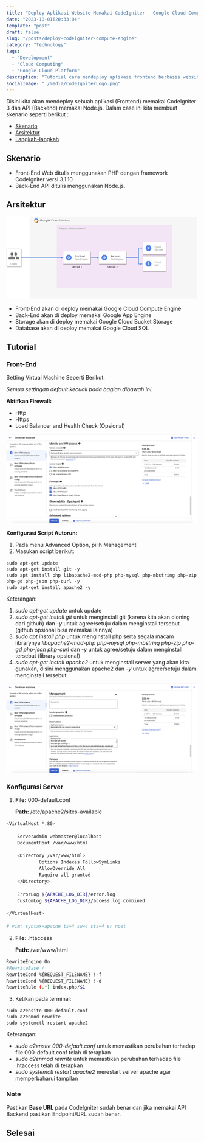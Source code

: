 ```yaml
---
title: "Deploy Aplikasi Website Memakai CodeIgniter - Google Cloud Compute Engine"
date: "2023-10-01T20:33:04"
template: "post"
draft: false
slug: "/posts/deploy-codeigniter-compute-engine"
category: "Technology"
tags:
  - "Development"
  - "Cloud Computing"
  - "Google Cloud Platform"
description: "Tutorial cara mendeploy aplikasi frontend berbasis website html memakai framework Bootstrap dan CodeIgniter versi 3 di Google Cloud Platform Compute Engine."
socialImage: "./media/CodeIgniterLogo.png"
---
```


Disini kita akan mendeploy sebuah aplikasi (Frontend) memakai CodeIgniter 3 dan API (Backend) memakai Node.js. Dalam case ini kita membuat skenario seperti berikut :

- [Skenario](#skenario)
- [Arsitektur](#arsitektur)
- [Langkah-langkah](#tutorial)

## Skenario

- Front-End Web ditulis menggunakan PHP dengan framework CodeIgniter versi 3.1.10.
- Back-End API ditulis menggunakan Node.js.

## Arsitektur

![Arsitektur](media/Arsitektur.jpeg)

- Front-End akan di deploy memakai Google Cloud Compute Engine
- Back-End akan di deploy memakai Google App Engine
- Storage akan di deploy memakai Google Cloud Bucket Storage
- Database akan di deploy memakai Google Cloud SQL

## Tutorial

### Front-End

Setting Virtual Machine Seperti Berikut:

_Semua settingan default kecuali pada bagian dibawah ini._

**Aktifkan Firewall:**

- Http
- Https
- Load Balancer and Health Check (Opsional)

![Firewall](media/Firewall.png)

**Konfigurasi Script Autorun:**

1. Pada menu Advanced Option, pilih Management
2. Masukan script berikut:

```
sudo apt-get update
sudo apt-get install git -y
sudo apt install php libapache2-mod-php php-mysql php-mbstring php-zip php-gd php-json php-curl -y
sudo apt-get install apache2 -y
```

Keterangan:

1. _sudo apt-get update_ untuk update
2. _sudo apt-get install git_ untuk menginstall git (karena kita akan cloning dari github) dan _-y_ untuk agree/setuju dalam menginstall tersebut (github opsional bisa memakai lainnya)
3. _sudo apt install php_ untuk menginstall php serta segala macam librarynya _libapache2-mod-php php-mysql php-mbstring php-zip php-gd php-json php-curl_ dan _-y_ untuk agree/setuju dalam menginstall tersebut (library opsional)
4. _sudo apt-get install apache2_ untuk menginstall server yang akan kita gunakan, disini menggunakan apache2 dan _-y_ untuk agree/setuju dalam menginstall tersebut

![Autorun Script](media/Autorun.png)


### Konfigurasi Server

1. **File:** 000-default.conf

	**Path:** /etc/apache2/sites-available

```bash
<VirtualHost *:80>

	ServerAdmin webmaster@localhost
	DocumentRoot /var/www/html

	<Directory /var/www/html>
        	Options Indexes FollowSymLinks
        	AllowOverride All
        	Require all granted
    </Directory>

	ErrorLog ${APACHE_LOG_DIR}/error.log
	CustomLog ${APACHE_LOG_DIR}/access.log combined

</VirtualHost>

# vim: syntax=apache ts=4 sw=4 sts=4 sr noet
```

2. **File:** .htaccess

	**Path:** /var/www/html

```bash
RewriteEngine On
#RewriteBase /
RewriteCond %{REQUEST_FILENAME} !-f
RewriteCond %{REQUEST_FILENAME} !-d
RewriteRule (.*) index.php/$1
```

3. Ketikan pada terminal:

```
sudo a2ensite 000-default.conf
sudo a2enmod rewrite
sudo systemctl restart apache2
```

Keterangan:

- _sudo a2ensite 000-default.conf_ untuk memastikan perubahan terhadap file 000-default.conf telah di terapkan
- _sudo a2enmod rewrite_ untuk memastikan perubahan terhadap file .htaccess telah di terapkan
- _sudo systemctl restart apache2_ merestart server apache agar memperbaharui tampilan

### Note

Pastikan **Base URL** pada CodeIgniter sudah benar dan jika memakai API Backend pastikan Endpoint/URL sudah benar.

## Selesai